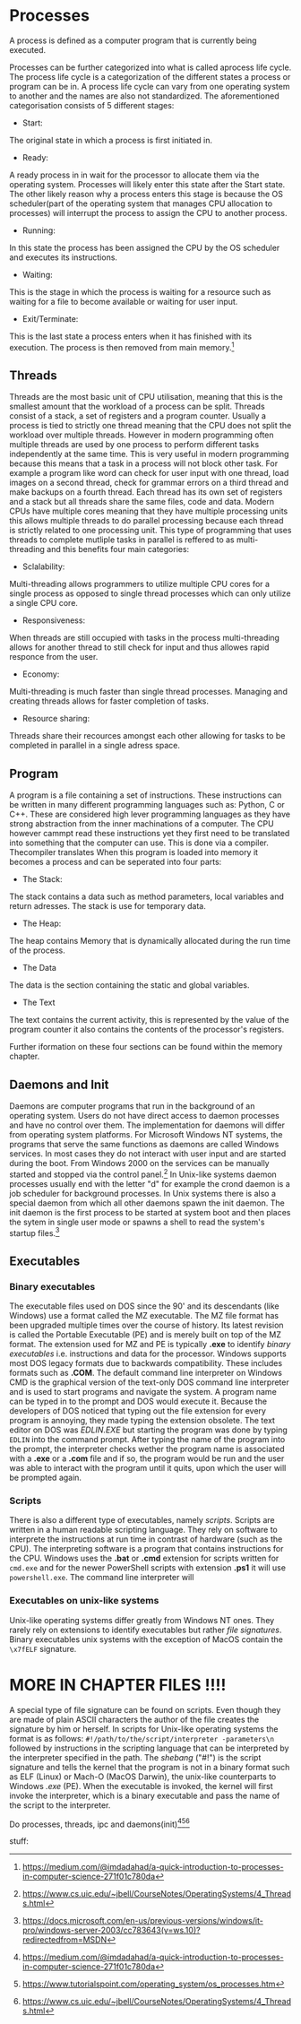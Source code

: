 # Processes

A process is defined as a computer program that is currently being executed. 

Processes can be further categorized into what is called aprocess life cycle. The process life cycle is
a categorization of the different states a process or program can be in. A process life cycle can vary
from one operating system to another and the names are also not standardized. The aforementioned 
categorisation consists of 5 different stages:

- Start:

The original state in which a process is first initiated in.
- Ready:

A ready process in in wait for the processor to allocate them via the operating system. Processes will
likely enter this state after the Start state. The other likely reason why a process enters this stage
is because the OS scheduler(part of the operating system that manages CPU allocation to processes) will
interrupt the process to assign the CPU to another process.
- Running:

In this state the process has been assigned the CPU by the OS scheduler and executes its instructions.
- Waiting:

This is the stage in which the process is waiting for a resource such as waiting for a file to become available
or waiting for user input.
- Exit/Terminate:

This is the last state a process enters when it has finished with its execution. The process is then removed
from main memory.[^proc1]

## Threads

Threads are the most basic unit of CPU utilisation, meaning that this is the smallest amount that the workload of a 
process can be split. Threads consist of a stack, a set of registers and a program counter. Usually a process
is tied to strictly one thread meaning that the CPU does not split the workload over multiple threads. However in
modern programming often multiple threads are used by one process to perform different tasks independently at the
same time. This is very useful in modern programming because this means that a task in a process will not block 
other task. For example a program like word can check for user input with one thread, load images on a second thread,
check for grammar errors on a third thread and make backups on a fourth thread. Each thread has its own set of registers
and a stack but all threads share the same files, code and data. Modern CPUs have multiple cores meaning that they have
multiple processing units this allows multiple threads to do parallel processing because each thread is strictly
related to one processing unit. This type of programming that uses threads to complete mutliple tasks
in parallel is reffered to as multi-threading and this benefits four main categories:

- Sclalability:

Multi-threading allows programmers to utilize multiple CPU cores for a single process as opposed to single
thread processes which can only utilize a single CPU core.

- Responsiveness:

When threads are still occupied with tasks in the process multi-threading allows for another thread
to still check for input and thus allowes rapid responce from the user.

- Economy:

Multi-threading is much faster than single thread processes. Managing and creating threads allows for
faster completion of tasks.

- Resource sharing:

Threads share their recources amongst each other allowing for tasks to be completed in parallel in a
single adress space.



## Program

A program is a file containing a set of instructions. These instructions can be written in many different 
programming languages such as: Python, C or C++. These are considered high lever programming languages as 
they have strong abstraction from the inner machinations of a computer. The CPU however cammpt read these 
instructions yet they first need to be translated into something that the computer can use. This is done 
via a compiler. Thecompiler translates When this program is loaded into memory it becomes a process and can 
be seperated into four parts:


- The Stack:

The stack contains a data such as method parameters, local variables and return adresses. The stack is use for temporary data.
- The Heap:

The heap contains Memory that is dynamically allocated during the run time of the process.
- The Data

The data is the section containing the static and global variables.
- The Text

The text contains the current activity, this is represented by the value of the program counter it also contains the contents of the processor's registers.

Further iformation on these four sections can be found within the memory chapter.


## Daemons and Init

Daemons are computer programs that run in the background of an operating system. Users do not have direct
access to daemon processes and have no control over them. The implementation for daemons will differ from
operating system platforms. For Microsoft Windows NT systems, the programs that serve the same functions as 
daemons are called Windows services. In most cases they do not interact with user input and are started 
during the boot. From Windows 2000 on the services can be manually started and stopped via the control panel.[^proc3]
In Unix-like systems daemon processes usually end with the letter "d" for example the crond daemon is 
a job scheduler for background processes. In Unix systems there is also a special daemon from which all
other daemons spawn the init daemon. The init daemon is the first process to be started at system boot 
and then places the sytem in single user mode or spawns a shell to read the system's startup files.[^proc4]



## Executables

### Binary executables

The executable files used on DOS since the 90\' and its descendants (like Windows) use a format called the MZ
executable. The MZ file format has been upgraded multiple times over the course of history. Its latest revision
is called the Portable Executable (PE) and is merely built on top of the MZ format. The extension used for
MZ and PE is typically **.exe** to identify *binary executables* i.e. instructions and data for the
processor. Windows supports most DOS legacy formats due to backwards compatibility. These includes formats
such as **.COM**. The default command line interpreter on Windows CMD is the graphical version of the
text-only DOS command line interpreter and is used to start programs and navigate the system. A program
name can be typed in to the prompt and DOS would execute it. Because the developers of DOS noticed that
typing out the file extension for every program is annoying, they made typing the extension obsolete.
The text editor on DOS was *EDLIN.EXE* but starting the program was done by typing `EDLIN` into the command
prompt. After typing the name of the program into the prompt, the interpreter checks wether the program name
is associated with a **.exe** or a **.com** file and if so, the program would be run and the user was able
to interact with the program until it quits, upon which the user will be prompted again. 

### Scripts

There is also a different type of executables, namely *scripts*. Scripts are written in a human readable
scripting language. They rely on software to interprete the instructions at run time in contrast of
hardware (such as the CPU). The interpreting software is a program that contains instructions for
the CPU. Windows uses the **.bat** or **.cmd** extension for scripts written for `cmd.exe` and for
the newer PowerShell scripts with extension **.ps1** it will use `powershell.exe`. The command line
interpreter will 

### Executables on unix-like systems

Unix-like operating systems differ greatly from Windows NT ones. They rarely rely on extensions to
identify executables but rather *file signatures*. Binary executables unix systems with the exception of MacOS
contain the `\x7fELF` signature. 

# **MORE IN CHAPTER FILES !!!!**

A special type of file signature can be found on
scripts. Even though they are made of plain ASCII characters the author of the file creates the
signature by him or herself. In scripts for Unix-like operating systems the format is as follows:
`#!/path/to/the/script/interpreter -parameters\n` followed by instructions in the scripting language that can
be interpreted by the interpreter specified in the path. The *shebang* ("#!") is the script signature
and tells the kernel that the program is not in a binary format such as ELF (Linux) or Mach-O
(MacOS Darwin), the unix-like counterparts to Windows *.exe* (PE). When the executable is invoked,
the kernel will first invoke the interpreter, which is a binary executable and pass the name of the script
to the interpreter.



Do processes, threads, ipc and daemons(init)[^proc1][^proc2][^proc3]




stuff:
[^proc1]: https://medium.com/@imdadahad/a-quick-introduction-to-processes-in-computer-science-271f01c780da
[^proc2]: https://www.tutorialspoint.com/operating_system/os_processes.htm
[^proc3]: https://www.cs.uic.edu/~jbell/CourseNotes/OperatingSystems/4_Threads.html 
[^proc4]: https://docs.microsoft.com/en-us/previous-versions/windows/it-pro/windows-server-2003/cc783643(v=ws.10)?redirectedfrom=MSDN
[^proc5]: https://books.google.ch/books?id=JhS-TkW0tOYC&pg=PA84&redir_esc=y#v=onepage&q&f=false












